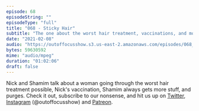 ```yaml
---
episode: 68
episodeString: ""
episodeType: "full"
title: "068 - Sticky Hair"
subtitle: "The one about the worst hair treatment, vaccinations, and more free stuff." 
date: "2021-02-08"
audio: "https://outoffocusshow.s3.us-east-2.amazonaws.com/episodes/068_Sticky-Head.mp3"
bytes: 59630592
mime: "audio/mpeg"
duration: "01:02:06"
draft: false
---
```


Nick and Shamim talk about a woman going through the worst hair treatment possible, Nick's vaccination, Shamim always gets more stuff, and purges. 
Check it out, subscribe to our nonsense, and hit us up on [Twitter][twit], [Instagram][insta] (\@outoffocusshow) and [Patreon][patreon].

[twit]: https://twitter.com/outoffocusshow
[insta]: https://instagram.com/outoffocusshow
[patreon]: https://www.patreon.com/outoffocusshow

